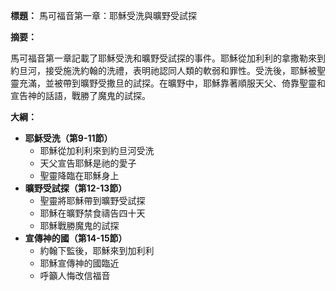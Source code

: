 **標題：** 馬可福音第一章：耶穌受洗與曠野受試探

**摘要：**

馬可福音第一章記載了耶穌受洗和曠野受試探的事件。耶穌從加利利的拿撒勒來到約旦河，接受施洗約翰的洗禮，表明祂認同人類的軟弱和罪性。受洗後，耶穌被聖靈充滿，並被帶到曠野受撒旦的試探。在曠野中，耶穌靠著順服天父、倚靠聖靈和宣告神的話語，戰勝了魔鬼的試探。

**大綱：**

* **耶穌受洗（第9-11節）**
    * 耶穌從加利利來到約旦河受洗
    * 天父宣告耶穌是祂的愛子
    * 聖靈降臨在耶穌身上
* **曠野受試探（第12-13節）**
    * 聖靈將耶穌帶到曠野受試探
    * 耶穌在曠野禁食禱告四十天
    * 耶穌戰勝魔鬼的試探
* **宣傳神的國（第14-15節）**
    * 約翰下監後，耶穌來到加利利
    * 耶穌宣傳神的國臨近
    * 呼籲人悔改信福音